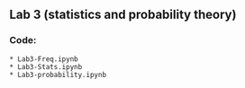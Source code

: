 ## Lab 3 (statistics and probability theory)
### Code: 
    * Lab3-Freq.ipynb   
    * Lab3-Stats.ipynb
    * Lab3-probability.ipynb
